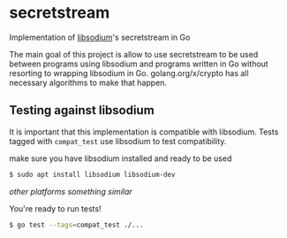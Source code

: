 # secretstream
Implementation of [libsodium](https://github.com/jedisct1/libsodium)'s secretstream in Go

The main goal of this project is allow to use secretstream to be used between programs using libsodium and
programs written in Go without resorting to wrapping libsodium in Go. golang.org/x/crypto has all necessary
algorithms to make that happen.

## Testing against libsodium
It is important that this implementation is compatible with libsodium. Tests tagged with `compat_test` use libsodium to test compatibility.

make sure you have libsodium installed and ready to be used
```bash
$ sudo apt install libsodium libsodium-dev
```
_other platforms something similar_

You're ready to run tests!
```bash
$ go test --tags=compat_test ./...
```

